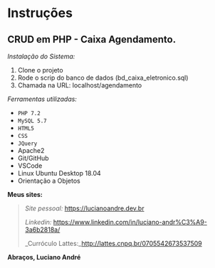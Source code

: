 # **Instruções**
## CRUD em PHP - Caixa Agendamento.

_Instalação do Sistema:_

1. Clone o projeto
2. Rode o scrip do banco de dados (bd_caixa_eletronico.sql)
3. Chamada na URL: localhost/agendamento

_Ferramentas utilizadas:_
- `PHP 7.2`
- `MySQL 5.7`
- `HTML5`
- `CSS`
- `JQuery`
- Apache2
- Git/GitHub
- VSCode
- Linux Ubuntu Desktop 18.04
- Orientação a Objetos

**Meus sites:**
> _Site pessoal:_ https://lucianoandre.dev.br
>
> _Linkedin:_ https://www.linkedin.com/in/luciano-andr%C3%A9-3a6b2818a/
>
> _Curróculo Lattes:_http://lattes.cnpq.br/0705542673537509

**Abraços, Luciano André**
